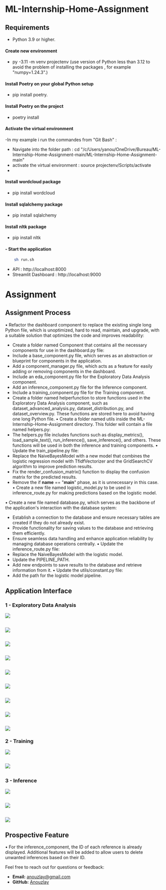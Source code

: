# ML-Internship-Home-Assignment

## Requirements
- Python 3.9 or higher.

#### Create new environment
-  py -3.11 -m venv projectenv (use version of Python less than 3.12 to avoid the problem of installing the packages , for example "numpy=1.24.3".)
#### Install Poetry on your global Python setup
-  pip install poetry.


#### Install Poetry on the project 
 - poetry install

#### Activate the virtual environment
-In my example i run the commandes from "Git Bash" :
  - Navigate into the folder path : cd "/c/Users/yanou/OneDrive/Bureau/ML-Internship-Home-Assignment-main/ML-Internship-Home-Assignment-main"
  - activate the virtual environment : source projectenv/Scripts/activate
  - 
#### Install wordcloud  package
- pip install wordcloud
  
#### Install sqlalchemy  package
- pip install sqlalchemy

#### Install nltk  package
- pip install nltk
#### - Start the application
```sh
    sh run.sh
```
- API : http://localhost:8000
- Streamlit Dashboard : http://localhost:9000


# Assignment 
## Assignment Process


•	Refactor the dashboard component to replace the existing single long Python file, which is unoptimized, hard to read, maintain, and upgrade, with a suitable solution that optimizes the code and improves readability:
 -	Create a folder named Component that contains all the necessary components for use in the dashboard.py file:
 -	Include a base_component.py file, which serves as an abstraction or blueprint for components in the application.
 - Add a component_manager.py file, which acts as a feature for easily adding or removing components in the dashboard.
 - Include an eda_component.py file for the Exploratory Data Analysis component.
 - Add an inference_component.py file for the Inference component.
 - Include a training_component.py file for the Training component.
 - 	Create a folder named helperfunction to store functions used in the Exploratory Data Analysis component, such as dataset_advanced_analysis.py, dataset_distribution.py, and dataset_overview.py. These functions are stored here to avoid having one long Python file.
•	Create a folder named utils inside the ML-Internship-Home-Assignment directory. This folder will contain a file named helpers.py:
  -	The helpers.py file includes functions such as display_metrics(), load_sample_text(), run_inference(), save_inference(), and others. These functions will be used in both the inference and training components.
•	Update the train_pipeline.py file:
  -	Replace the NaiveBayesModel with a new model that combines the logistic regression model with TfidfVectorizer and the GridSearchCV algorithm to improve prediction results.
  -	Fix the render_confusion_matrix() function to display the confusion matrix for the predicted results.
  -	Remove the if __name__ == "__main__" phase, as it is unnecessary in this case.
•	Create a new file named logistic_model.py to be used in inference_route.py for making predictions based on the logistic model.

•	Create a new file named database.py, which serves as the backbone of the application's interaction with the database system:
 -	Establish a connection to the database and ensure necessary tables are created if they do not already exist.
 -	Provide functionality for saving values to the database and retrieving them efficiently.
 -	Ensure seamless data handling and enhance application reliability by managing database operations centrally.
•	Update the inference_route.py file:
 -	Replace the NaiveBayesModel with the logistic model.
 -	Update the PIPELINE_PATH.
 -	Add new endpoints to save results to the database and retrieve information from it.
•	Update the utils/constant.py file:
 -	Add the path for the logistic model pipeline.


## Application Interface 

### 1 - Exploratory Data Analysis


![](./static/eda1.png)
##
![](./static/eda2.png)
##
![](./static/eda3.png)
##
![](./static/eda4.png)
##
![](./static/eda5.png)
##
![](./static/eda6.png)
##
![](./static/eda7.png)
##
![](./static/eda8.png)
##
![](./static/eda9.png)

### 2 - Training 


![](./static/tr1.png)
##
![](./static/tr2.png)
##

### 3 - Inference



![](./static/inf1.png)
##
![](./static/inf2.png)
##
![](./static/inf3.png)
##

## Prospective Feature
•	For the inference_component, the ID of each reference is already displayed. Additional features will be added to allow users to delete unwanted inferences based on their ID.

Feel free to reach out for questions or feedback:
- **Email:**  [anouzlay@gmail.com](mailto:anouzlay@gmail.com)
- **GitHub:** [Anouzlay](https://github.com/Anouzlay)


